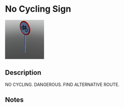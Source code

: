 # No Cycling Sign

![No Cycling Sign](../Cropped_Blocks/Urban/No_Cycling_Sign.png)

## Description
<!-- Write a description for this block -->
NO CYCLING. DANGEROUS. FIND ALTERNATIVE ROUTE.

## Notes
<!-- Any extra notes -->